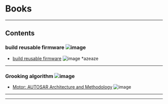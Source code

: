 # Books
---

## Contents

### build reusable firmware  ![image](https://progress-bar.dev/100/?title=In_Progress&color=ff00ff)

- [build reusable firmware](https://github.com/fourat153/books/tree/main/build_reusable_firmware) ![image](https://progress-bar.dev/100/)
        *azeaze
  

---

### Grooking algorithm ![image](https://progress-bar.dev/100/?title=In_2023&color=ff00ff)

- [Motor: AUTOSAR Architecture and Methodology](02_ASAR_Arch_and_Methodology) ![image](https://progress-bar.dev/100/)






---




---

